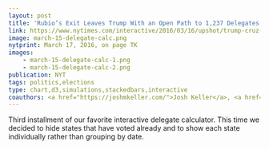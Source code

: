 ```yaml
---
layout: post
title: 'Rubio’s Exit Leaves Trump With an Open Path to 1,237 Delegates'
link: https://www.nytimes.com/interactive/2016/03/16/upshot/trump-cruz-kasich-republican-delegate-lead.html
image: march-15-delegate-calc.png
nytprint: March 17, 2016, on page TK
images:
    - march-15-delegate-calc-1.png
    - march-15-delegate-calc-2.png
publication: NYT
tags: politics,elections
type: chart,d3,simulations,stackedbars,interactive
coauthors: <a href="https://joshmkeller.com/">Josh Keller</a>, <a href="https://aparlapiano.wordpress.com/">Alicia Parlapiano</a>, <a href="https://twitter.com/jshkatz">Josh Katz</a> & <a href="https://kkrebeccalai.com/">K.K. Lai</a>
---
```


Third installment of our favorite interactive delegate calculator. This time we decided to hide states that have voted already and to show each state individually rather than grouping by date.
